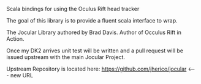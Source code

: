 Scala bindings for using the Oculus Rift head tracker

The goal of this library is to provide a fluent scala interface to wrap.

The Jocular Library authored by Brad Davis. Author of Occulus Rift in Action.

Once my DK2 arrives unit test will be written and a pull request will be issued upstream with the main Jocular Project.

Upstream Repository is located here: https://github.com/jherico/jocular <--- new URL
 